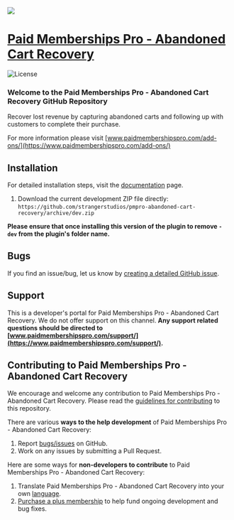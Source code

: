 ![](pmpro-abandoned-cart-recovery-banner.jpg)

# [Paid Memberships Pro - Abandoned Cart Recovery](https://www.paidmembershipspro.com/add-ons/) #
[comment]: # (Generate badges from shields.io, only works for .org plugins to get other stats etc. We'd have to create our own endpoints for Premium plugins)

![License](https://img.shields.io/badge/license-GPL--3.0%2B-red.svg?style=flat-square)

### Welcome to the Paid Memberships Pro - Abandoned Cart Recovery GitHub Repository

Recover lost revenue by capturing abandoned carts and following up with customers to complete their purchase.

For more information please visit [www.paidmembershipspro.com/add-ons/](https://www.paidmembershipspro.com/add-ons/)

## Installation ##
For detailed installation steps, visit the [documentation](https://www.paidmembershipspro.com/add-ons/) page.

1. Download the current development ZIP file directly: `https://github.com/strangerstudios/pmpro-abandoned-cart-recovery/archive/dev.zip`

**Please ensure that once installing this version of the plugin to remove `-dev` from the plugin's folder name.**

## Bugs ##
If you find an issue/bug, let us know by [creating a detailed GitHub issue](https://github.com/strangerstudios/pmpro-abandoned-cart-recovery/issues/new).

## Support ##
This is a developer's portal for Paid Memberships Pro - Abandoned Cart Recovery. We do not offer support on this channel. **Any support related questions should be directed to [www.paidmembershipspro.com/support/](https://www.paidmembershipspro.com/support/).**

## Contributing to Paid Memberships Pro - Abandoned Cart Recovery ##
We encourage and welcome any contribution to Paid Memberships Pro - Abandoned Cart Recovery. Please read the [guidelines for contributing](https://github.com/strangerstudios/pmpro-abandoned-cart-recovery/blob/dev/.github/CONTRIBUTING.md) to this repository.

There are various **ways to the help development** of Paid Memberships Pro - Abandoned Cart Recovery:

1. Report [bugs/issues](https://github.com/strangerstudios/pmpro-abandoned-cart-recovery/issues/new) on GitHub.
2. Work on any issues by submitting a Pull Request.

Here are some ways for **non-developers to contribute** to Paid Memberships Pro - Abandoned Cart Recovery:

1. Translate Paid Memberships Pro - Abandoned Cart Recovery into your own [language](https://www.paidmembershipspro.com/paid-memberships-pro-in-your-language/).
2. [Purchase a plus membership](https://www.paidmembershipspro.com/pricing) to help fund ongoing development and bug fixes.
